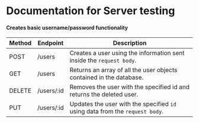# Documentation for Server testing

#### Creates basic username/password functionality 


| Method | Endpoint| Description |
| ------ | ---------------- | ----------------------------------------------------------------------------------------------------------------------------------- |
| POST | /users | Creates a user using the information sent inside the `request body`. |
| GET | /users | Returns an array of all the user objects contained in the database. 
| DELETE | /users/:id | Removes the user with the specified id and returns the deleted user. |
| PUT | /users/:id | Updates the user with the specified `id` using data from the `request body`. |